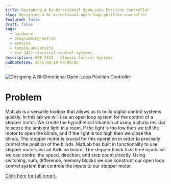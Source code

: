 ```yaml
---
title: Designing A Bi-Directional Open-Loop Position Controller
slug: designing-a-bi-directional-open-loop-position-controller
featured: false
draft: false
tags:
  - hardware
  - programming-matlab
  - arduino
  - temple-university
  - ece-3412-classical-control-systems
description: ECE 3412 - Classic Control Systems
pubDatetime: 2015-02-10 00:00:00
---
```


![Designing A Bi-Directional Open-Loop Position Controller](@assets/images/3412_controls/bidirectional_openloop_position-controller.png)

# Problem

MatLab is a versatile toolbox that allows us to build digital control systems
quickly. In this lab we will use an open loop system for the control of a
stepper motor. We create the hypothetical situation of using a photo resistor
to sense the ambient light in a room. If the light is too low then we tell the
motor to open the blinds, and if the light is too high then we close the
blinds. The stepper motor is crucial for this operation in order to precisely
control the position of the blinds. MatLab has built in functionality to use
stepper motors via an Arduino board. The stepper block has three inputs so we
can control the speed, direction, and step count directly. Using switching,
sum, difference, memory blocks we can construct our open loop control system
that controls the inputs to our stepper motor.

[Click here for full report.](/assets/files/20150210_trejo_devin_lab02.pdf)
